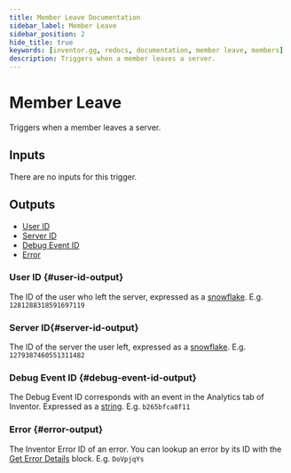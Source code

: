 ```yaml
---
title: Member Leave Documentation
sidebar_label: Member Leave
sidebar_position: 2
hide_title: true
keywords: [inventor.gg, redocs, documentation, member leave, members]
description: Triggers when a member leaves a server.
---
```

# Member Leave
Triggers when a member leaves a server.

## Inputs
There are no inputs for this trigger.


## Outputs

- [User ID](#user-id-output)
- [Server ID](#server-id-output)
- [Debug Event ID](#debug-event-id-output)
- [Error](#error-output)

### User ID {#user-id-output}
The ID of the user who left the server, expressed as a [snowflake](/inventor-reference/types/string/snowflake). E.g. `1281288318591697119`
### Server ID{#server-id-output}
The ID of the server the user left, expressed as a [snowflake](/inventor-reference/types/string/snowflake). E.g. `1279387460551311482`

### Debug Event ID {#debug-event-id-output}
The Debug Event ID corresponds with an event in the Analytics tab of Inventor. Expressed as a [string](/inventor-reference/types/string). E.g. `b265bfca8f11`

### Error {#error-output}
The Inventor Error ID of an error. You can lookup an error by its ID with the [Get Error Details](/inventor-reference/blocks/utilities/get-error-details) block. E.g. `DoVpjqYs`